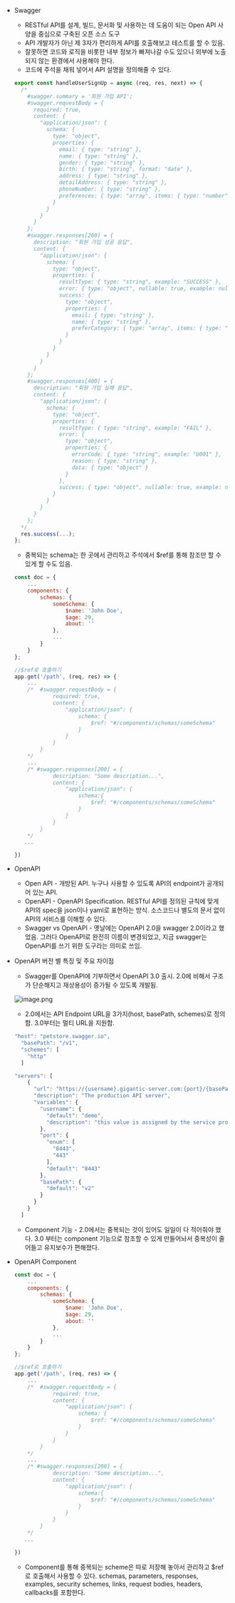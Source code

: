 - Swagger
    - RESTful API를 설계, 빌드, 문서화 및 사용하는 데 도움이 되는 Open API 사양을 중심으로 구축된 오픈 소스 도구
    - API 개발자가 아닌 제 3자가 편리하게 API를 호출해보고 테스트를 할 수 있음.
    - 잘못하면 코드와 로직을 비롯한 내부 정보가 빠져나갈 수도 있으니 외부에 노출되지 않는 환경에서 사용해야 한다.
    - 코드에 주석을 채워 넣어서 API 설명을 정의해줄 수 있다.
    
    ```jsx
    export const handleUserSignUp = async (req, res, next) => {
      /*
        #swagger.summary = '회원 가입 API';
        #swagger.requestBody = {
          required: true,
          content: {
            "application/json": {
              schema: {
                type: "object",
                properties: {
                  email: { type: "string" },
                  name: { type: "string" },
                  gender: { type: "string" },
                  birth: { type: "string", format: "date" },
                  address: { type: "string" },
                  detailAddress: { type: "string" },
                  phoneNumber: { type: "string" },
                  preferences: { type: "array", items: { type: "number" } }
                }
              }
            }
          }
        };
        #swagger.responses[200] = {
          description: "회원 가입 성공 응답",
          content: {
            "application/json": {
              schema: {
                type: "object",
                properties: {
                  resultType: { type: "string", example: "SUCCESS" },
                  error: { type: "object", nullable: true, example: null },
                  success: {
                    type: "object",
                    properties: {
                      email: { type: "string" },
                      name: { type: "string" },
                      preferCategory: { type: "array", items: { type: "string" } }
                    }
                  }
                }
              }
            }
          }
        };
        #swagger.responses[400] = {
          description: "회원 가입 실패 응답",
          content: {
            "application/json": {
              schema: {
                type: "object",
                properties: {
                  resultType: { type: "string", example: "FAIL" },
                  error: {
                    type: "object",
                    properties: {
                      errorCode: { type: "string", example: "U001" },
                      reason: { type: "string" },
                      data: { type: "object" }
                    }
                  },
                  success: { type: "object", nullable: true, example: null }
                }
              }
            }
          }
        };
      */
      res.success(...);
    };
    ```
    
    - 중복되는 schema는 한 곳에서 관리하고 주석에서 $ref를 통해 참조만 할 수 있게 할 수도 있음.
    
    ```jsx
    const doc = {
        ...
        components: {
            schemas: {
                someSchema: {
                    $name: 'John Doe',
                    $age: 29,
                    about: ''
                },
                ...
            }
        }
    };
    
    //$ref로 호출하기
    app.get('/path', (req, res) => {
        ...
        /*  #swagger.requestBody = {
                required: true,
                content: {
                    "application/json": {
                        schema: {
                            $ref: "#/components/schemas/someSchema"
                        }  
                    }
                }
            } 
        */
        ...
        /* #swagger.responses[200] = {
                description: "Some description...",
                content: {
                    "application/json": {
                        schema:{
                            $ref: "#/components/schemas/someSchema"
                        }
                    }           
                }
            }   
        */
       ...
    
    })
    ```
    
- OpenAPI
    - Open API - 개방된 API. 누구나 사용할 수 있도록 API의 endpoint가 공개되어 있는 API.
    - OpenAPI - OpenAPI Specification. RESTful API를 정의된 규칙에 맞게 API의 spec을 json이나 yaml로 표현하는 방식. 소스코드나 별도의 문서 없이 API의 서비스를 이해할 수 있다.
    - Swagger vs OpenAPI - 옛날에는 OpenAPI 2.0을 swagger 2.0이라고 했었음. 그러다 OpenAPI로 완전히 이름이 변경되었고, 지금 swagger는 OpenAPI를 쓰기 위한 도구라는 의미로 쓰임.
- OpenAPI 버전 별 특징 및 주요 차이점
    - Swagger를 OpenAPI에 기부하면서 OpenAPI 3.0 출시. 2.0에 비해서 구조가 단순해지고 재상용성이 증가될 수 있도록 개발됨.
    
    ![image.png](https://prod-files-secure.s3.us-west-2.amazonaws.com/d32beb2d-cafa-4d99-b608-dd96a7f92d4d/e4da28c1-237b-4087-8b3d-f70c5317ad3a/image.png)
    
    - 2.0에서는 API Endpoint URL을 3가지(host, basePath, schemes)로 정의함. 3.0부터는 멀티 URL을 지원함.
    
    ```jsx
    "host": "petstore.swagger.io",
      "basePath": "/v1",
      "schemes": [
        "http"
      ]
    ```
    
    ```jsx
    "servers": [
        {
          "url": "https://{username}.gigantic-server.com:{port}/{basePath}",
          "description": "The production API server",
          "variables": {
            "username": {
              "default": "demo",
              "description": "this value is assigned by the service provider, in this example `gigantic-server.com`"
            },
            "port": {
              "enum": [
                "8443",
                "443"
              ],
              "default": "8443"
            },
            "basePath": {
              "default": "v2"
            }
          }
        }
      ]
    ```
    
    - Component 기능 - 2.0에서는 중복되는 것이 있어도 일일이 다 적어줘야 했다. 3.0 부터는 component 기능으로 참조할 수 있게 만들어놔서 중복성이 줄어들고 유지보수가 편해졌다.
- OpenAPI Component
    
    ```jsx
    const doc = {
        ...
        components: {
            schemas: {
                someSchema: {
                    $name: 'John Doe',
                    $age: 29,
                    about: ''
                },
                ...
            }
        }
    };
    
    //$ref로 호출하기
    app.get('/path', (req, res) => {
        ...
        /*  #swagger.requestBody = {
                required: true,
                content: {
                    "application/json": {
                        schema: {
                            $ref: "#/components/schemas/someSchema"
                        }  
                    }
                }
            } 
        */
        ...
        /* #swagger.responses[200] = {
                description: "Some description...",
                content: {
                    "application/json": {
                        schema:{
                            $ref: "#/components/schemas/someSchema"
                        }
                    }           
                }
            }   
        */
       ...
    
    })
    ```
    
    - Component를 통해 중복되는 scheme은 따로 저장해 놓아서 관리하고 $ref로 호출해서 사용할 수 있다. schemas, parameters, responses, examples, security schemes, links, request bodies, headers, callbacks를 포함한다.